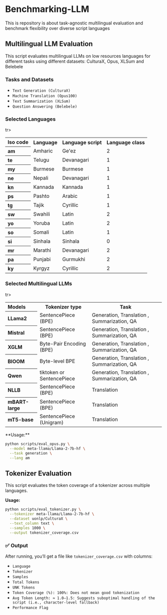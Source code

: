 # Benchmarking-LLM
This is repository is about task-agnostic multilingual evaluation and benchmark flexibility over diverse script languages

## Multilingual LLM Evaluation

This script evaluates multilingual LLMs on low resources languages for different tasks using different datasets: CulturaX, Opus, XLSum and Belebele
### Tasks and Datasets
- `Text Generation (CulturaX)`
- `Machine Translation (Opus100)`
- `Text Summarization (XLSum)`
- `Question Answering (Belebele)`

### Selected Languages

<table>
  <tr><th align="left">Iso code</th><th>Language</th><th>Language script</th><th>Language class</th></tr>
  <tr><th align="left">am</th><td>Amharic</td><td>Ge'ez</td><td>2</td></tr>
  <tr><th align="left">te</th><td>Telugu</td><td>Devanagari</td><td>1</td></tr>
  <tr><th align="left">my</th><td>Burmese</td><td>Burmese</td><td>1</td></tr>
  <tr><th align="left">ne</th><td>Nepali</td><td>Devanagari</td><td> 1</td></tr>
  <tr><th align="left">kn</th><td>Kannada</td><td>Kannada</td><td>1</td></tr>
  <tr><th align="left">ps</th><td>Pashto</td><td>Arabic</td><td>1</td></tr>
  <tr><th align="left">tg</th><td>Tajik</td><td>Cyrillic</td><td>1</td></tr>
  tr><th align="left">sw</th><td>Swahili</td><td>Latin</td><td>2</td></tr>
  <tr><th align="left">yo</th><td>Yoruba</td><td>Latin</td><td>2</td></tr>
  <tr><th align="left">so</th><td>Somali</td><td>Latin</td><td>1</td></tr>
  <tr><th align="left">si</th><td>Sinhala</td><td>Sinhala</td><td>0</td></tr>
   <tr><th align="left">mr</th><td>Marathi</td><td>Devanagari</td><td>2</td></tr>
    <tr><th align="left">pa</th><td>Punjabi</td><td>Gurmukhi</td><td>2</td></tr>
     <tr><th align="left">ky</th><td>Kyrgyz</td><td>Cyrillic</td><td>2</td></tr>
</table>


### Selected Multilingual LLMs

<table>
  <tr><th align="left">Models</th><th>Tokenizer type</th><th>Task</th></tr>
  <tr><th align="left">LLama2</th><td>SentencePiece (BPE)</td><td>Generation, Translation , Summarization, QA</td></tr>
  <tr><th align="left">Mistral</th><td>SentencePiece (BPE)</td><td>Generation, Translation , Summarization, QA</td></tr>
  <tr><th align="left">XGLM</th><td>Byte-Pair Encoding (BPE)</td><td>Generation, Translation , Summarization, QA</td></tr>
  <tr><th align="left">BlOOM</th><td>Byte-level BPE</td><td>Generation, Translation , Summarization, QA</td></tr>
  <tr><th align="left">Qwen</th><td>tiktoken or SentencePiece</td><td>Generation, Translation , Summarization, QA</td></tr>
  <tr><th align="left">NLLB</th><td>SentencePiece (BPE)</td><td>Translation</td></tr>
  tr><th align="left">mBART-large</th><td>SentencePiece (BPE)</td><td>Translation</td></tr>
  <tr><th align="left">mT5-base</th><td>SentencePiece (Unigram)</td><td>Translation</td></tr>
</table>
**Usage:**

```bash
python scripts/eval_opus.py \
  --model meta-llama/Llama-2-7b-hf \
  --task generation \
  --lang am 
```

## Tokenizer Evaluation

This script evaluates the token coverage of a tokenizer across multiple languages.

**Usage:**

```bash
python scripts/eval_tokenizer.py \
  --tokenizer meta-llama/Llama-2-7b-hf \
  --dataset uonlp/CulturaX \
  --text_column text \
  --samples 1000 \
  --output tokenizer_coverage.csv
```



### ✅ Output

After running, you’ll get a file like `tokenizer_coverage.csv` with columns:

- `Language`
- `Tokenizer`
- `Samples`
- `Total Tokens`
- `UNK Tokens`
- `Token Coverage (%): 100%: Does not mean good tokenization`
- `Avg Token Length: ≈ 1.0–1.5: Suggests suboptimal handling of the script (i.e., character-level fallback)`
- `Performance Flag`
